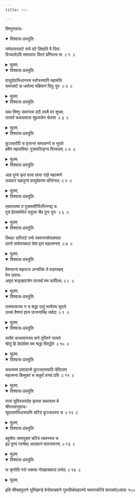 ```yaml
---
title: १००

---
```

विष्णुरुवाच-  

<details open><summary>विश्वास-प्रस्तुतिः</summary>

नर्मदायास्तटे रम्ये वटे तिष्ठति वै पिता  
विज्वलोऽपि समायातः पितरं प्रणिपत्य सः ॥ १ ॥
</details>

<details><summary>मूलम्</summary>

नर्मदायास्तटे रम्ये वटे तिष्ठति वै पिता  
विज्वलोऽपि समायातः पितरं प्रणिपत्य सः ॥ १ ॥
</details>



<details open><summary>विश्वास-प्रस्तुतिः</summary>

वासुदेवाभिधानस्य स्तोत्रस्यापि महामतिः  
समाचष्टे स धर्मात्मा महिमानं पितुः पुरः ॥ २ ॥
</details>

<details><summary>मूलम्</summary>

वासुदेवाभिधानस्य स्तोत्रस्यापि महामतिः  
समाचष्टे स धर्मात्मा महिमानं पितुः पुरः ॥ २ ॥
</details>



<details open><summary>विश्वास-प्रस्तुतिः</summary>

यथा विष्णुः समागत्य ददौ तस्मै वरं शुभम्  
तत्सर्वं कथयामास सुप्रसन्नेन चेतसा ॥ ३ ॥
</details>

<details><summary>मूलम्</summary>

यथा विष्णुः समागत्य ददौ तस्मै वरं शुभम्  
तत्सर्वं कथयामास सुप्रसन्नेन चेतसा ॥ ३ ॥
</details>



<details open><summary>विश्वास-प्रस्तुतिः</summary>

कुञ्जलोपि च वृत्तान्तं समाकर्ण्य स भूपतेः  
हर्षेण महताविष्टः पुत्रमालिङ्ग्य विज्वलम् ॥ ४ ॥
</details>

<details><summary>मूलम्</summary>

कुञ्जलोपि च वृत्तान्तं समाकर्ण्य स भूपतेः  
हर्षेण महताविष्टः पुत्रमालिङ्ग्य विज्वलम् ॥ ४ ॥
</details>



<details open><summary>विश्वास-प्रस्तुतिः</summary>

आह पुण्यं कृतं वत्स त्वया राज्ञे महात्मने  
उपकारं महापुण्यं वासुदेवस्य कीर्तनात् ॥ ५ ॥
</details>

<details><summary>मूलम्</summary>

आह पुण्यं कृतं वत्स त्वया राज्ञे महात्मने  
उपकारं महापुण्यं वासुदेवस्य कीर्तनात् ॥ ५ ॥
</details>



<details open><summary>विश्वास-प्रस्तुतिः</summary>

एवमाभाष्य तं पुत्रमाशीर्भिरभिनन्द्य च  
पुत्रं देवसमोपेतं स्तुत्वा चैव पुनः पुनः ॥ ६ ॥
</details>

<details><summary>मूलम्</summary>

एवमाभाष्य तं पुत्रमाशीर्भिरभिनन्द्य च  
पुत्रं देवसमोपेतं स्तुत्वा चैव पुनः पुनः ॥ ६ ॥
</details>



<details open><summary>विश्वास-प्रस्तुतिः</summary>

स्थितः सरित्तटे रम्ये च्यवनस्योपपश्यतः  
एतत्ते सर्वमाख्यातं तेषां वृत्तं महात्मनाम् ॥ ७ ॥
</details>

<details><summary>मूलम्</summary>

स्थितः सरित्तटे रम्ये च्यवनस्योपपश्यतः  
एतत्ते सर्वमाख्यातं तेषां वृत्तं महात्मनाम् ॥ ७ ॥
</details>



<details open><summary>विश्वास-प्रस्तुतिः</summary>

वैष्णवानां महाराज अन्यत्किं ते वदाम्यहम्  
वेन उवाच-  
अमृतं शङ्खपात्रेण पानार्थं मम चार्पितम् ॥ ८ ॥
</details>

<details><summary>मूलम्</summary>

वैष्णवानां महाराज अन्यत्किं ते वदाम्यहम्  
वेन उवाच-  
अमृतं शङ्खपात्रेण पानार्थं मम चार्पितम् ॥ ८ ॥
</details>



<details open><summary>विश्वास-प्रस्तुतिः</summary>

तस्मात्कस्य न च श्रद्धा पातुं मर्त्यस्य भूतले  
उत्तमं वैष्णवं ज्ञानं पानानामिह सर्वदा ॥ ९ ॥
</details>

<details><summary>मूलम्</summary>

तस्मात्कस्य न च श्रद्धा पातुं मर्त्यस्य भूतले  
उत्तमं वैष्णवं ज्ञानं पानानामिह सर्वदा ॥ ९ ॥
</details>



<details open><summary>विश्वास-प्रस्तुतिः</summary>

त्वयैवं कथ्यमानस्य पाने तृप्तिर्न जायते  
श्रोतुं हि देवदेवेश मम श्रद्धा विवर्द्धते ॥ १० ॥
</details>

<details><summary>मूलम्</summary>

त्वयैवं कथ्यमानस्य पाने तृप्तिर्न जायते  
श्रोतुं हि देवदेवेश मम श्रद्धा विवर्द्धते ॥ १० ॥
</details>



<details open><summary>विश्वास-प्रस्तुतिः</summary>

कथयस्व प्रसादान्मे कुञ्जलस्यापि चेष्टितम्  
महात्मना किमुक्तं च चतुर्थं तनयं प्रति ॥ ११ ॥
</details>

<details><summary>मूलम्</summary>

कथयस्व प्रसादान्मे कुञ्जलस्यापि चेष्टितम्  
महात्मना किमुक्तं च चतुर्थं तनयं प्रति ॥ ११ ॥
</details>



<details open><summary>विश्वास-प्रस्तुतिः</summary>

तत्त्वं सुविस्तरादेव कृपया कथयस्व मे  
श्रीभगवानुवाच-  
श्रूयतामभिधास्यामि चरित्रं कुञ्जलस्य च ॥ १२ ॥
</details>

<details><summary>मूलम्</summary>

तत्त्वं सुविस्तरादेव कृपया कथयस्व मे  
श्रीभगवानुवाच-  
श्रूयतामभिधास्यामि चरित्रं कुञ्जलस्य च ॥ १२ ॥
</details>



<details open><summary>विश्वास-प्रस्तुतिः</summary>

बहुश्रेयः समायुक्तं चरित्रं च्यवनस्य च  
इदं पुण्यं नरश्रेष्ठ आख्यानं पापनाशनम् ॥ १३ ॥
</details>

<details><summary>मूलम्</summary>

बहुश्रेयः समायुक्तं चरित्रं च्यवनस्य च  
इदं पुण्यं नरश्रेष्ठ आख्यानं पापनाशनम् ॥ १३ ॥
</details>



<details open><summary>विश्वास-प्रस्तुतिः</summary>

यः शृणोति नरो भक्त्या गोसहस्रफलं लभेत् ॥ १४ ॥
</details>

<details><summary>मूलम्</summary>

यः शृणोति नरो भक्त्या गोसहस्रफलं लभेत् ॥ १४ ॥
</details>


इति श्रीपद्मपुराणे भूमिखण्डे वेनोपाख्याने गुरुतीर्थमाहात्म्ये च्यवनचरित्रे शततमोऽध्यायः १००